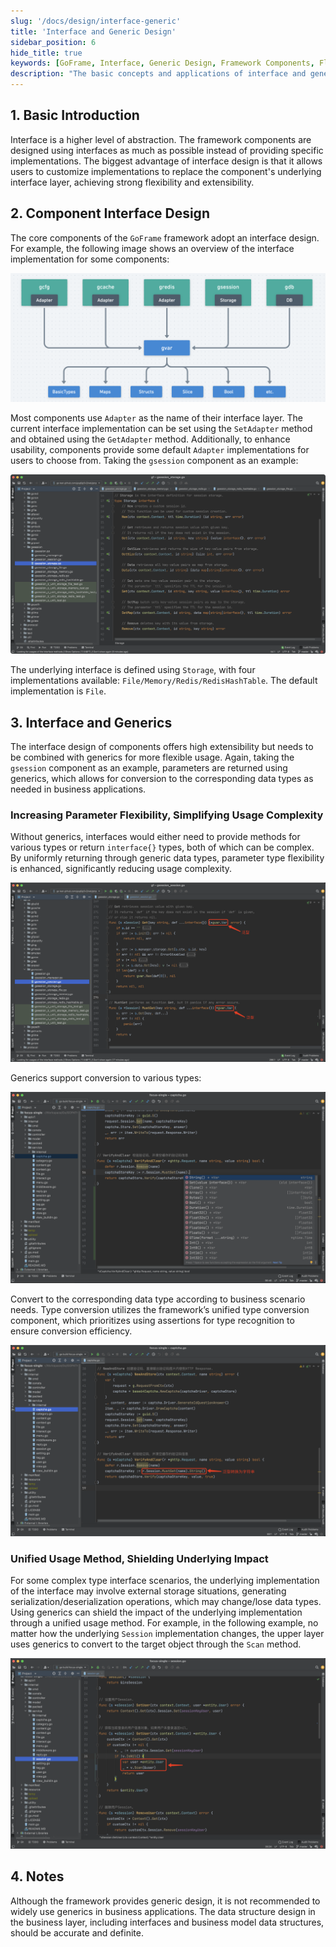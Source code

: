 ```yaml
---
slug: '/docs/design/interface-generic'
title: 'Interface and Generic Design'
sidebar_position: 6
hide_title: true
keywords: [GoFrame, Interface, Generic Design, Framework Components, Flexibility, Extensibility, Adapter, gsession, Storage Implementation, Data Type Conversion]
description: "The basic concepts and applications of interface and generic design in the GoFrame framework, emphasizing the flexibility and extensibility brought by interface design, using generics to enhance parameter flexibility while simplifying usage complexity. In practical applications, flexible component interface layer design is achieved through Adapter with multiple default implementations to choose from."
---
```


## 1. Basic Introduction

Interface is a higher level of abstraction. The framework components are designed using interfaces as much as possible instead of providing specific implementations. The biggest advantage of interface design is that it allows users to customize implementations to replace the component's underlying interface layer, achieving strong flexibility and extensibility.

## 2. Component Interface Design

The core components of the `GoFrame` framework adopt an interface design. For example, the following image shows an overview of the interface implementation for some components:

![](/markdown/f7c64eb343963d83adee0800a7774045.png)

Most components use `Adapter` as the name of their interface layer. The current interface implementation can be set using the `SetAdapter` method and obtained using the `GetAdapter` method. Additionally, to enhance usability, components provide some default `Adapter` implementations for users to choose from. Taking the `gsession` component as an example:

![](/markdown/5b6e3ff29277e5e5bd32707d9a29bf4c.png)

The underlying interface is defined using `Storage`, with four implementations available: `File/Memory/Redis/RedisHashTable`. The default implementation is `File`.

## 3. Interface and Generics

The interface design of components offers high extensibility but needs to be combined with generics for more flexible usage. Again, taking the `gsession` component as an example, parameters are returned using generics, which allows for conversion to the corresponding data types as needed in business applications.

### Increasing Parameter Flexibility, Simplifying Usage Complexity

Without generics, interfaces would either need to provide methods for various types or return `interface{}` types, both of which can be complex. By uniformly returning through generic data types, parameter type flexibility is enhanced, significantly reducing usage complexity.

![](/markdown/b8a2950b795cf7cb987cbfa7a305ff72.png)

Generics support conversion to various types:

![](/markdown/76fcb2211bfb4d98a88bdb9d1288b574.png)

Convert to the corresponding data type according to business scenario needs. Type conversion utilizes the framework’s unified type conversion component, which prioritizes using assertions for type recognition to ensure conversion efficiency.

![](/markdown/4605ec6822024dd52fe79ea75d6497d9.png)

### Unified Usage Method, Shielding Underlying Impact

For some complex type interface scenarios, the underlying implementation of the interface may involve external storage situations, generating serialization/deserialization operations, which may change/lose data types. Using generics can shield the impact of the underlying implementation through a unified usage method. For example, in the following example, no matter how the underlying `Session` implementation changes, the upper layer uses generics to convert to the target object through the `Scan` method.

![](/markdown/de4f942e624d5e30a40f7d9d087c35fc.png)

## 4. Notes

Although the framework provides generic design, it is not recommended to widely use generics in business applications. The data structure design in the business layer, including interfaces and business model data structures, should be accurate and definite.